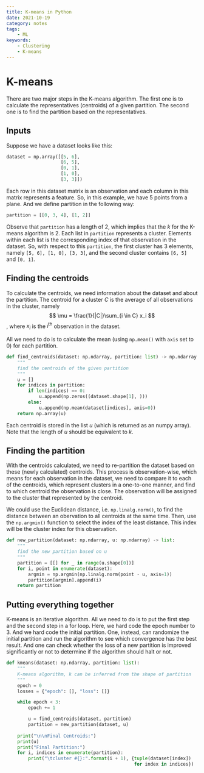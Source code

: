 ```yaml
---
title: K-means in Python
date: 2021-10-19
category: notes
tags:
    - ML
keywords:
    - Clustering
    - K-means
---
```


# K-means
There are two major steps in the K-means algorithm. The first one is to calculate the representatives (centroids) of a given partition. The second one is to find the partition based on the representatives.


## Inputs
Suppose we have a dataset looks like this:
```python
dataset = np.array([[5, 6],
                    [6, 5],
                    [0, 1],
                    [1, 0],
                    [3, 3]])
```
Each row in this dataset matrix is an observation and each column in this matrix represents a feature. So, in this example, we have 5 points from a plane.
And we define partition in the following way:
```python
partition = [[0, 3, 4], [1, 2]]
```
Observe that `partition` has a length of 2, which implies that the $k$ for the K-means algorithm is 2. Each list in `partition` represents a cluster. Elements within each list is the corresponding index of that observation in the dataset. So, with respect to this `partition`, the first cluster has 3 elements, namely `[5, 6], [1, 0], [3, 3]`, and the second cluster contains `[6, 5]` and `[0, 1]`.

## Finding the centroids
To calculate the centroids, we need information about the dataset and about the partition. The centroid for a cluster $C$ is the average of all observations in the cluster, namely
$$ \mu = \frac{1}{|C|}\sum_{i \in C} x_i $$,
where $x_i$ is the $i^\text{th}$ observation in the dataset.

All we need to do is to calculate the mean (using `np.mean()` with `axis` set to 0) for each partition.
```python
def find_centroids(dataset: np.ndarray, partition: list) -> np.ndarray:
    """
    find the centroids of the given partition
    """
    u = []
    for indices in partition:
        if len(indices) == 0:
            u.append(np.zeros((dataset.shape[1], )))
        else:
            u.append(np.mean(dataset[indices], axis=0))
    return np.array(u)
```
Each centroid is stored in the list $u$ (which is returned as an numpy array). Note that the length of $u$ should be equivalent to $k$.

## Finding the partition
With the centroids calculated, we need to re-partition the dataset based on these (newly calculated) centroids. This process is observation-wise, which means for each observation in the dataset, we need to compare it to each of the centroids, which represent clusters in a one-to-one manner, and find to which centroid the observation is close. The observation will be assigned to the cluster that represented by the centroid.

We could use the Euclidean distance, i.e. `np.linalg.norm()`, to find the distance between an obervation to all centroids at the same time. Then, use the `np.argmin()` function to select the index of the least distance. This index will be the cluster index for this observation.
```python
def new_partition(dataset: np.ndarray, u: np.ndarray) -> list:
    """
    find the new partition based on u
    """
    partition = [[] for _ in range(u.shape[0])]
    for i, point in enumerate(dataset):
        argmin = np.argmin(np.linalg.norm(point - u, axis=1))
        partition[argmin].append(i)
    return partition
```
## Putting everything together
K-means is an iterative algorithm. All we need to do is to put the first step and the second step in a for loop. Here, we hard code the epoch number to 3. And we hard code the initial partition. One, instead, can randomize the initial partition and run the algorithm to see which convergence has the best result. And one can check whether the loss of a new partition is improved significantly or not to determine if the algorithm should halt or not.
```python
def kmeans(dataset: np.ndarray, partition: list):
    """
    K-means algorithm, k can be inferred from the shape of partition
    """
    epoch = 0
    losses = {"epoch": [], "loss": []}

    while epoch < 3:
        epoch += 1

        u = find_centroids(dataset, partition)
        partition = new_partition(dataset, u)
    
    print("\n\nFinal Centroids:")
    print(u)
    print("Final Partition:")
    for i, indices in enumerate(partition):
        print("\tcluster #{}:".format(i + 1), {tuple(dataset[index])
                                               for index in indices})
```
